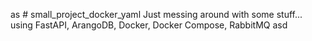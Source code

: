as  # small_project_docker_yaml
Just messing around with some stuff... using FastAPI, ArangoDB, Docker, Docker Compose, RabbitMQ
 asd
